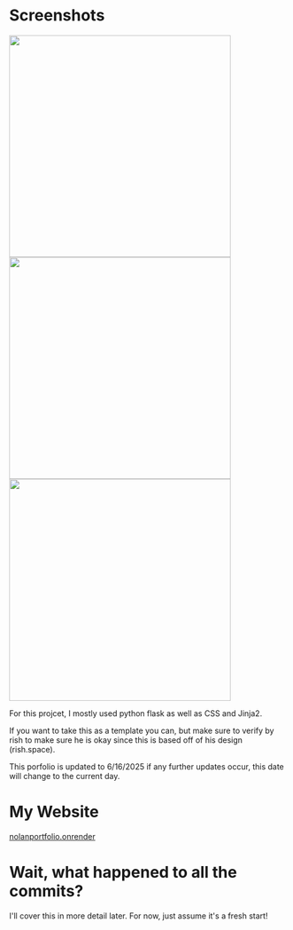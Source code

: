 # Screenshots
<p float="middle">
  <img src="https://raw.githubusercontent.com/IsBoatCode/portfolio/master/screenshots/home.png" width="400">
  <img src="https://raw.githubusercontent.com/IsBoatCode/portfolio/master/screenshots/projects.png" width="400">
  <img src="https://raw.githubusercontent.com/IsBoatCode/portfolio/master/screenshots/timeline.png" width="400">
</p>

For this projcet, I mostly used python flask as well as CSS and Jinja2.

If you want to take this as a template you can, but make sure to verify by rish to make sure he is okay since this is based off of his design (rish.space).

This porfolio is updated to 6/16/2025 if any further updates occur, this date will change to the current day.

# My Website
<a href="https://nolanportfolio.onrender.com">nolanportfolio.onrender</a>

# Wait, what happened to all the commits?

I'll cover this in more detail later. For now, just assume it's a fresh start!
